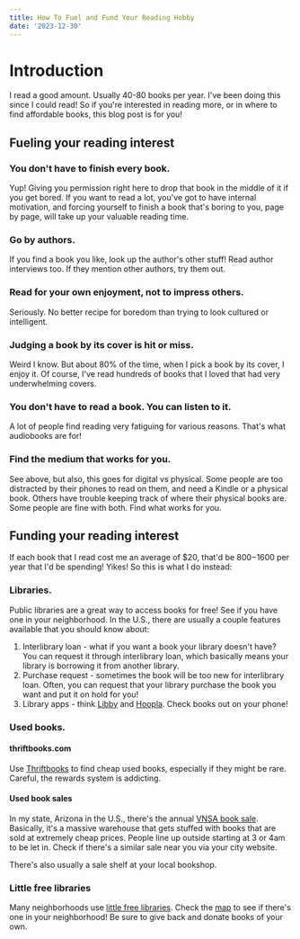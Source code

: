 ```yaml
---
title: How To Fuel and Fund Your Reading Hobby
date: '2023-12-30'
---
```


# Introduction

I read a good amount. Usually 40-80 books per year. I've been doing this since I could read! 
So if you're interested in reading more, or in where to find affordable books, this blog post is for you!

## Fueling your reading interest

### You don't have to finish every book.

Yup! Giving you permission right here to drop that book in the middle of it if you get bored. If you want to read a lot,
you've got to have internal motivation, and forcing yourself to finish a book that's boring to you,
 page by page, will take up your valuable reading time. 

 ### Go by authors.

 If you find a book you like, look up the author's other stuff! Read author interviews too. If they mention other authors,
 try them out. 

 ### Read for your own enjoyment, not to impress others.

 Seriously. No better recipe for boredom than trying to look cultured or intelligent.

 ### Judging a book by its cover is hit or miss.

 Weird I know. But about 80% of the time, when I pick a book by its cover, I enjoy it. 
 Of course, I've read hundreds of books that I loved that had very underwhelming covers. 

 ### You don't have to read a book. You can listen to it.

 A lot of people find reading very fatiguing for various reasons. That's what audiobooks are for! 

 ### Find the medium that works for you.

 See above, but also, this goes for digital vs physical. Some people are too distracted by their phones to 
 read on them, and need a Kindle or a physical book. Others have trouble keeping track of where their physical books are. 
 Some people are fine with both. Find what works for you.  

## Funding your reading interest

If each book that I read cost me an average of $20, that'd be $800-$1600 per year that I'd be spending! Yikes! 
So this is what I do instead:

### Libraries.

Public libraries are a great way to access books for free! See if you have one in your neighborhood. 
In the U.S., there are usually a couple features available that you should know about:

1. Interlibrary loan - what if you want a book your library doesn't have? You can request it through interlibrary loan, which basically means your library is borrowing it from another library.
2. Purchase request - sometimes the book will be too new for interlibrary loan. Often, you can request that your library purchase the book you want and put it on hold for you!
3. Library apps - think [Libby](https://www.overdrive.com/apps/libby) and [Hoopla](https://www.hoopladigital.com/). Check books out on your phone! 

### Used books.

#### thriftbooks.com

Use [Thriftbooks](https://www.thriftbooks.com/) to find cheap used books, especially if they might be rare. Careful, the rewards system is addicting. 

#### Used book sales

In my state, Arizona in the U.S., there's the annual [VNSA book sale](https://vnsabooksale.org/). Basically, it's a massive warehouse that gets stuffed with books that are sold at extremely cheap prices. People line up outside starting at 3 or 4am to be let in. Check if there's a similar sale near you via your city website. 

There's also usually a sale shelf at your local bookshop. 

### Little free libraries

Many neighborhoods use [little free libraries](https://littlefreelibrary.org/). Check the [map](https://littlefreelibrary.org/map/) to see if there's one in your neighborhood! Be sure to give back and donate books of your own. 

